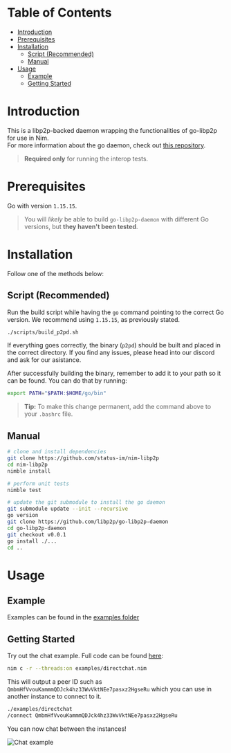 # Table of Contents
- [Introduction](#introduction)
- [Prerequisites](#prerequisites)
- [Installation](#installation)
  - [Script (Recommended)](#script-recommended)
  - [Manual](#manual)
- [Usage](#usage)
  - [Example](#example)
  - [Getting Started](#getting-started)

# Introduction
This is a libp2p-backed daemon wrapping the functionalities of go-libp2p for use in Nim. <br>
For more information about the go daemon, check out [this repository](https://github.com/libp2p/go-libp2p-daemon).
> **Required only** for running the interop tests.

# Prerequisites
Go with version `1.15.15`.
> You will *likely* be able to build `go-libp2p-daemon` with different Go versions, but **they haven't been tested**.

# Installation
Follow one of the methods below:

## Script (Recommended)
Run the build script while having the `go` command pointing to the correct Go version.
We recommend using `1.15.15`, as previously stated.
```sh
./scripts/build_p2pd.sh
```
If everything goes correctly, the binary (`p2pd`) should be built and placed in the correct directory.
If you find any issues, please head into our discord and ask for our asistance.

After successfully building the binary, remember to add it to your path so it can be found. You can do that by running:
```sh
export PATH="$PATH:$HOME/go/bin"
```
> **Tip:** To make this change permanent, add the command above to your `.bashrc` file.

## Manual
```sh
# clone and install dependencies
git clone https://github.com/status-im/nim-libp2p
cd nim-libp2p
nimble install

# perform unit tests
nimble test

# update the git submodule to install the go daemon 
git submodule update --init --recursive
go version
git clone https://github.com/libp2p/go-libp2p-daemon
cd go-libp2p-daemon
git checkout v0.0.1
go install ./...
cd ..
```

# Usage 

## Example
Examples can be found in the [examples folder](https://github.com/status-im/nim-libp2p/tree/readme/examples/go-daemon)

## Getting Started
Try out the chat example. Full code can be found [here](https://github.com/status-im/nim-libp2p/blob/master/examples/chat.nim):

```bash
nim c -r --threads:on examples/directchat.nim
```

This will output a peer ID such as `QmbmHfVvouKammmQDJck4hz33WvVktNEe7pasxz2HgseRu` which you can use in another instance to connect to it.

```bash
./examples/directchat
/connect QmbmHfVvouKammmQDJck4hz33WvVktNEe7pasxz2HgseRu
```

You can now chat between the instances!

![Chat example](https://imgur.com/caYRu8K.gif)



